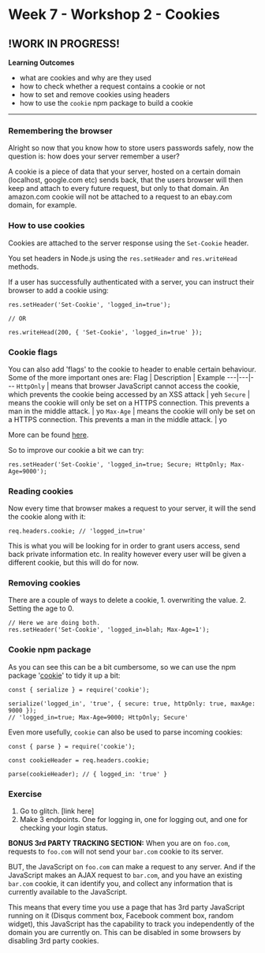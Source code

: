 # Week 7 - Workshop 2 - Cookies

## !WORK IN PROGRESS!

__Learning Outcomes__

- what are cookies and why are they used
- how to check whether a request contains a cookie or not
- how to set and remove cookies using headers
- how to use the `cookie` npm package to build a cookie

---

### Remembering the browser

Alright so now that you know how to store users passwords safely, now the question is: how does your server remember a user?

A cookie is a piece of data that your server, hosted on a certain domain (localhost, google.com etc) sends back, that the users browser will then keep and attach to every future request, but only to that domain. An amazon.com cookie will not be attached to a request to an ebay.com domain, for example.

### How to use cookies

Cookies are attached to the server response using the `Set-Cookie` header.

You set headers in Node.js using the `res.setHeader` and `res.writeHead` methods.

If a user has successfully authenticated with a server, you can instruct their browser to add a cookie using:
```
res.setHeader('Set-Cookie', 'logged_in=true');

// OR

res.writeHead(200, { 'Set-Cookie', 'logged_in=true' });
```

### Cookie flags
You can also add 'flags' to the cookie to header to enable certain behaviour. Some of the more important ones are:
Flag | Description | Example
---|---|---
`HttpOnly` | means that browser JavaScript cannot access the cookie, which prevents the cookie being accessed by an XSS attack | yeh
`Secure` | means the cookie will only be set on a HTTPS connection. This prevents a man in the middle attack. | yo
`Max-Age` | means the cookie will only be set on a HTTPS connection. This prevents a man in the middle attack. | yo

More can be found [here](https://developer.mozilla.org/en-US/docs/Web/HTTP/Headers/Set-Cookie).

So to improve our cookie a bit we can try:
```
res.setHeader('Set-Cookie', 'logged_in=true; Secure; HttpOnly; Max-Age=9000');
```

### Reading cookies
Now every time that browser makes a request to your server, it will the send the cookie along with it:
```
req.headers.cookie; // 'logged_in=true'
```
This is what you will be looking for in order to grant users access, send back private information etc. In reality however every user will be given a different cookie, but this will do for now.

### Removing cookies
There are a couple of ways to delete a cookie, 1. overwriting the value. 2. Setting the age to 0.
```
// Here we are doing both.
res.setHeader('Set-Cookie', 'logged_in=blah; Max-Age=1');
```

### Cookie npm package
As you can see this can be a bit cumbersome, so we can use the npm package '[cookie](https://www.npmjs.com/package/cookie)' to tidy it up a bit:
```
const { serialize } = require('cookie');

serialize('logged_in', 'true', { secure: true, httpOnly: true, maxAge: 9000 });
// 'logged_in=true; Max-Age=9000; HttpOnly; Secure'
```

Even more usefully, `cookie` can also be used to parse incoming cookies:
```
const { parse } = require('cookie');

const cookieHeader = req.headers.cookie;

parse(cookieHeader); // { logged_in: 'true' } 
```

### Exercise
1. Go to glitch. [link here]
2. Make 3 endpoints. One for logging in, one for logging out, and one for checking your login status.

__BONUS 3rd PARTY TRACKING SECTION:__
When you are on `foo.com`, requests to `foo.com` will not send your `bar.com` cookie to its server.

BUT, the JavaScript on `foo.com` can make a request to any server. And if the JavaScript makes an AJAX request to `bar.com`, and you have an existing `bar.com` cookie, it can identify you, and collect any information that is currently available to the JavaScript.

This means that every time you use a page that has 3rd party JavaScript running on it (Disqus comment box, Facebook comment box, random widget), this JavaScript has the capability to track you independently of the domain you are currently on. This can be disabled in some browsers by disabling 3rd party cookies.